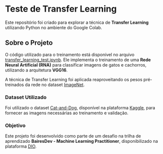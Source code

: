 # Teste de Transfer Learning

Este repositório foi criado para explorar a técnica de **Transfer Learning** utilizando Python no ambiente do Google Colab.

## Sobre o Projeto

O código utilizado para o treinamento está disponível no arquivo [transfer_learning_test.ipynb](/transfer_learning_test.ipynb). Ele implementa o treinamento de uma **Rede Neural Artificial (RNA)** para classificar imagens de gatos e cachorros, utilizando a arquitetura **VGG16**.

A técnica de Transfer Learning foi aplicada reaproveitando os pesos pré-treinados da rede no dataset [ImageNet](https://www.image-net.org).

### Dataset Utilizado

Foi utilizado o dataset [Cat-and-Dog](https://www.kaggle.com/datasets/tongpython/cat-and-dog), disponível na plataforma [Kaggle](https://www.kaggle.com), para fornecer as imagens necessárias ao treinamento e validação.

### Objetivo

Este projeto foi desenvolvido como parte de um desafio na trilha de aprendizado **BairesDev - Machine Learning Practitioner**, disponibilizado na plataforma [DIO](https://www.dio.me).
